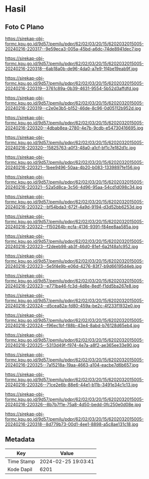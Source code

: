 # Hasil

## Foto C Plano

https://sirekap-obj-formc.kpu.go.id/9d57/pemilu/pdpr/62/02/03/20/15/6202032015005-20240216-220317--9e59eca3-005a-45bd-a6dc-74de8941dec7.jpg

https://sirekap-obj-formc.kpu.go.id/9d57/pemilu/pdpr/62/02/03/20/15/6202032015005-20240216-220318--6ab18a0b-de96-4da0-a7e9-1f4be19eab9f.jpg

https://sirekap-obj-formc.kpu.go.id/9d57/pemilu/pdpr/62/02/03/20/15/6202032015005-20240216-220319--3761c89a-0b39-4631-9554-5b52d3affdfd.jpg

https://sirekap-obj-formc.kpu.go.id/9d57/pemilu/pdpr/62/02/03/20/15/6202032015005-20240216-220319--c2e0e3b5-b152-46de-8c96-0d05112b952d.jpg

https://sirekap-obj-formc.kpu.go.id/9d57/pemilu/pdpr/62/02/03/20/15/6202032015005-20240216-220320--4dbab8ea-2780-4e7b-9cdb-e54730416695.jpg

https://sirekap-obj-formc.kpu.go.id/9d57/pemilu/pdpr/62/02/03/20/15/6202032015005-20240216-220320--15825763-a0f3-48a0-a1cf-bf1c7e182d1c.jpg

https://sirekap-obj-formc.kpu.go.id/9d57/pemilu/pdpr/62/02/03/20/15/6202032015005-20240216-220321--1bee9496-50aa-4b20-b083-1339897fe156.jpg

https://sirekap-obj-formc.kpu.go.id/9d57/pemilu/pdpr/62/02/03/20/15/6202032015005-20240216-220321--52a5d8ca-3c56-4d96-95aa-54cd1d098c34.jpg

https://sirekap-obj-formc.kpu.go.id/9d57/pemilu/pdpr/62/02/03/20/15/6202032015005-20240216-220322--bf54bda3-672f-4a9d-9194-d3d52bb6253d.jpg

https://sirekap-obj-formc.kpu.go.id/9d57/pemilu/pdpr/62/02/03/20/15/6202032015005-20240216-220322--f150264b-ecfa-4136-9391-f84ee8aa585a.jpg

https://sirekap-obj-formc.kpu.go.id/9d57/pemilu/pdpr/62/02/03/20/15/6202032015005-20240216-220323--f2deeb98-ab3f-46d0-81ef-6a2f48a1c952.jpg

https://sirekap-obj-formc.kpu.go.id/9d57/pemilu/pdpr/62/02/03/20/15/6202032015005-20240216-220323--5e5f4e9b-e06d-4276-83f7-b9d66195d4eb.jpg

https://sirekap-obj-formc.kpu.go.id/9d57/pemilu/pdpr/62/02/03/20/15/6202032015005-20240216-220323--e771ba46-fc3d-4d8e-8edf-f1dd5ba267e8.jpg

https://sirekap-obj-formc.kpu.go.id/9d57/pemilu/pdpr/62/02/03/20/15/6202032015005-20240216-220324--d5cea82a-fd80-459a-be2c-4f233f1932e0.jpg

https://sirekap-obj-formc.kpu.go.id/9d57/pemilu/pdpr/62/02/03/20/15/6202032015005-20240216-220324--f96ec1bf-f88b-43e4-8abd-b76128d65eb4.jpg

https://sirekap-obj-formc.kpu.go.id/9d57/pemilu/pdpr/62/02/03/20/15/6202032015005-20240216-220325--5313d49f-f974-4e7a-a8f2-ae365ee33e90.jpg

https://sirekap-obj-formc.kpu.go.id/9d57/pemilu/pdpr/62/02/03/20/15/6202032015005-20240216-220325--7a15218a-19aa-4663-a104-eacbe7d6b657.jpg

https://sirekap-obj-formc.kpu.go.id/9d57/pemilu/pdpr/62/02/03/20/15/6202032015005-20240216-220326--71ce2e6b-88e6-44e1-b11b-3491e34c1c13.jpg

https://sirekap-obj-formc.kpu.go.id/9d57/pemilu/pdpr/62/02/03/20/15/6202032015005-20240216-220326--8b7b7f1e-75a8-4d50-bedd-0fc250e0d08e.jpg

https://sirekap-obj-formc.kpu.go.id/9d57/pemilu/pdpr/62/02/03/20/15/6202032015005-20240216-220318--8d779b73-00d1-4ee1-8898-a5c8ae131c18.jpg


## Metadata

| Key        | Value               |
| ---------- | ------------------- |
| Time Stamp | 2024-02-25 19:03:41 |
| Kode Dapil | 6201                |



